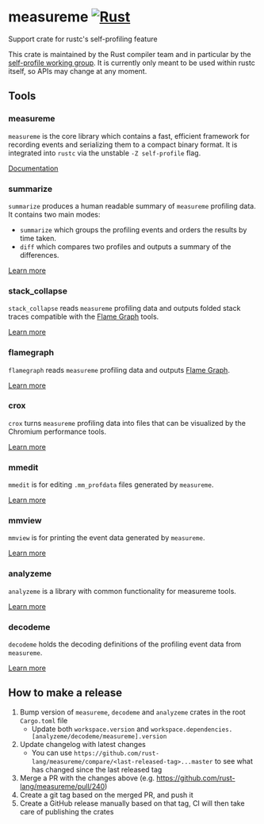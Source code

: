 # measureme [![Rust](https://github.com/rust-lang/measureme/actions/workflows/rust.yml/badge.svg)](https://github.com/rust-lang/measureme/actions/workflows/rust.yml)
Support crate for rustc's self-profiling feature

This crate is maintained by the Rust compiler team and in particular by the
[self-profile working group][wg-self-profile]. It is currently only meant to
be used within rustc itself, so APIs may change at any moment.

## Tools

### measureme

`measureme` is the core library which contains a fast, efficient framework for recording events and serializing them to a compact binary format. It is integrated into `rustc` via the unstable `-Z self-profile` flag.

[Documentation](https://docs.rs/measureme)

### summarize

`summarize` produces a human readable summary of `measureme` profiling data.
It contains two main modes:

- `summarize` which groups the profiling events and orders the results by time taken.
- `diff` which compares two profiles and outputs a summary of the differences.

[Learn more](./summarize/README.md)

### stack_collapse

`stack_collapse` reads `measureme` profiling data and outputs folded stack traces compatible with the [Flame Graph](https://github.com/brendangregg/FlameGraph) tools.

[Learn more](./stack_collapse/README.md)

### flamegraph

`flamegraph` reads `measureme` profiling data and outputs [Flame Graph](https://github.com/brendangregg/FlameGraph).

[Learn more](./flamegraph/README.md)

### crox

`crox` turns `measureme` profiling data into files that can be visualized by the Chromium performance tools.

[Learn more](./crox/README.md)

[wg-self-profile]: https://rust-lang.github.io/compiler-team/working-groups/self-profile/

### mmedit

`mmedit` is for editing `.mm_profdata` files generated by `measureme`.

[Learn more](./mmedit/README.md)

### mmview

`mmview` is for printing the event data generated by `measureme`.

[Learn more](./mmview/README.md)

### analyzeme

`analyzeme` is a library with common functionality for measureme tools.

[Learn more](./analyzeme/README.md)

### decodeme

`decodeme` holds the decoding definitions of the profiling event data from `measureme`.

[Learn more](./decodeme/README.md)

## How to make a release

1) Bump version of `measureme`, `decodeme` and `analyzeme` crates in the root `Cargo.toml` file
   - Update both `workspace.version` and `workspace.dependencies.[analyzeme/decodeme/measureme].version`
2) Update changelog with latest changes
   - You can use `https://github.com/rust-lang/measureme/compare/<last-released-tag>...master` to see what has changed since the last released tag
3) Merge a PR with the changes above (e.g. https://github.com/rust-lang/measureme/pull/240)
4) Create a git tag based on the merged PR, and push it
5) Create a GitHub release manually based on that tag, CI will then take care of publishing the crates
